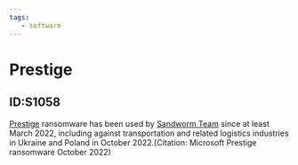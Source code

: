 ```yaml
---
tags:
   - software
---
```

# Prestige
## ID:S1058
[Prestige](software/S1058) ransomware has been used by [Sandworm Team](groups/G0034) since at least March 2022, including against transportation and related logistics industries in Ukraine and Poland in October 2022.(Citation: Microsoft Prestige ransomware October 2022)
